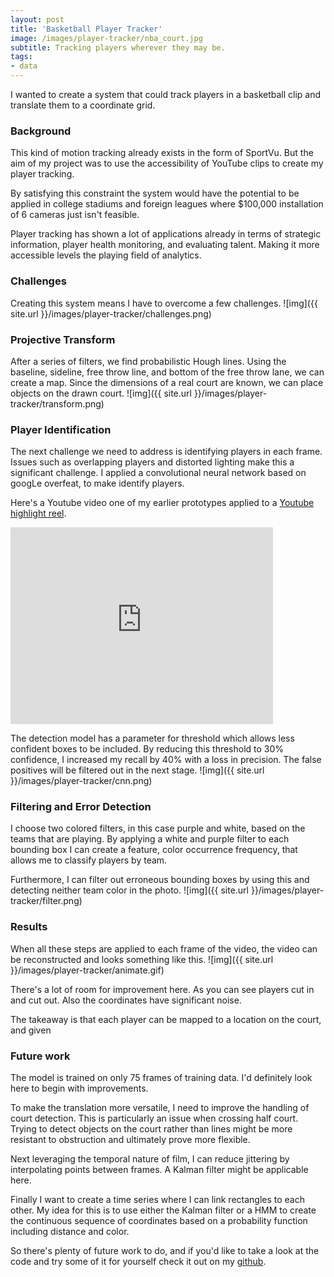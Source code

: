 ```yaml
---
layout: post
title: 'Basketball Player Tracker'
image: /images/player-tracker/nba_court.jpg
subtitle: Tracking players wherever they may be.
tags:
- data
---
```

I wanted to create a system that could track players in a basketball clip and translate them to a coordinate grid.

### Background
This kind of motion tracking already exists in the form of SportVu.  But the aim of my project was to use the accessibility of YouTube clips to create my player tracking.

By satisfying this constraint the system would have the potential to be applied in college stadiums and foreign leagues where $100,000 installation of 6 cameras just isn't feasible.

Player tracking has shown a lot of applications already in terms of strategic information, player health monitoring, and evaluating talent.  Making it more accessible levels the playing field of analytics.

### Challenges
Creating this system means I have to overcome a few challenges.
![img]({{ site.url }}/images/player-tracker/challenges.png)

### Projective Transform
After a series of filters, we find probabilistic Hough lines.  Using the baseline, sideline, free throw line, and bottom of the free throw lane, we can create a map.  Since the dimensions of a real court are known, we can place objects on the drawn court.
![img]({{ site.url }}/images/player-tracker/transform.png)

### Player Identification
The next challenge we need to address is identifying players in each frame.  Issues such as overlapping players and distorted lighting make this a significant challenge.  I applied a convolutional neural network based on googLe overfeat, to make identify players.

Here's a Youtube video one of my earlier prototypes applied to a [Youtube highlight reel](https://www.youtube.com/watch?v=eZK2_-rIzJE).
<iframe width="420" height="315" src="https://www.youtube.com/embed/Qd8l2MbkKnM" frameborder="0" allowfullscreen></iframe>

The detection model has a parameter for threshold which allows less confident boxes to be included.  By reducing this threshold to 30% confidence, I increased my recall by 40% with a loss in precision.  The false positives will be filtered out in the next stage.
![img]({{ site.url }}/images/player-tracker/cnn.png)

### Filtering and Error Detection
I choose two colored filters, in this case purple and white, based on the teams that are playing.  By applying a white and purple filter to each bounding box I can create a feature, color occurrence frequency, that allows me to classify players by team.

Furthermore, I can filter out erroneous bounding boxes by using this and detecting neither team color in the photo.
![img]({{ site.url }}/images/player-tracker/filter.png)

### Results
When all these steps are applied to each frame of the video, the video can be reconstructed and looks something like this.
![img]({{ site.url }}/images/player-tracker/animate.gif)

There's a lot of room for improvement here.  As you can see players cut in and cut out.  Also the coordinates have significant noise.

The takeaway is that each player can be mapped to a location on the court, and given

### Future work
The model is trained on only 75 frames of training data.  I'd definitely look here to begin with improvements.

To make the translation more versatile, I need to improve the handling of court detection.  This is particularly an issue when crossing half court.  Trying to detect objects on the court rather than lines might be more resistant to obstruction and ultimately prove more flexible.

Next leveraging the temporal nature of film, I can reduce jittering by interpolating points between frames.  A Kalman filter might be applicable here.  

Finally I want to create a time series where I can link rectangles to each other.  My idea for this is to use either the Kalman filter or a HMM to create the continuous sequence of coordinates based on a probability function including distance and color.

So there's plenty of future work to do, and if you'd like to take a look at the code and try some of it for yourself check it out on my [github](https://github.com/mdlai/player_tracker).
